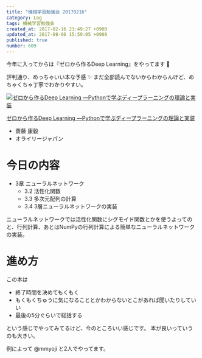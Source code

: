 ```yaml
---
title: "機械学習勉強会 20170216"
category: Log
tags: 機械学習勉強会
created_at: 2017-02-16 23:49:27 +0900
updated_at: 2017-08-06 15:59:05 +0900
published: true
number: 609
---
```


今年に入ってからは『ゼロから作るDeep Learning』をやってます :book:

評判通り、めっちゃいい本な予感 :sparkles:
まだ全部読んでないからわからんけど、めちゃくちゃ丁寧でわかりやすい。

<div class="asin">
<div class="asin-image"><a href="https://www.amazon.co.jp/exec/obidos/ASIN/4873117585/nownabe0c-22/" rel="nofollow noopener" target="_blank"><img src="http://images-jp.amazon.com/images/P/4873117585.09._SL160_.jpg" alt="ゼロから作るDeep Learning ―Pythonで学ぶディープラーニングの理論と実装" title="ゼロから作るDeep Learning ―Pythonで学ぶディープラーニングの理論と実装"></a></div>
<div class="asin-detail">
<p><a href="https://www.amazon.co.jp/exec/obidos/ASIN/4873117585/nownabe0c-22/" rel="nofollow noopener" target="_blank">ゼロから作るDeep Learning ―Pythonで学ぶディープラーニングの理論と実装</a></p>
<ul>
<li>斎藤 康毅</li>
<li>オライリージャパン</li>
</ul>
</div>

<p></p>
</div>

# 今日の内容

* 3章 ニューラルネットワーク
    * 3.2 活性化関数
    * 3.3 多次元配列の計算
    * 3.4 3層ニューラルネットワークの実装

ニューラルネットワークでは活性化関数にシグモイド関数とかを使うよってのと、行列計算、あとはNumPyの行列計算による簡単なニューラルネットワークの実装。

# 進め方

この本は

* 終了時間を決めてもくもく
* もくもくちゅうに気になることとかわからないとこがあれば聞いたりしていい
* 最後の5分ぐらいで総括する

という感じでやってみてるけど、今のところいい感じです。
本が良いっていうのも大きい。

例によって @mmyoji と2人でやってます。

